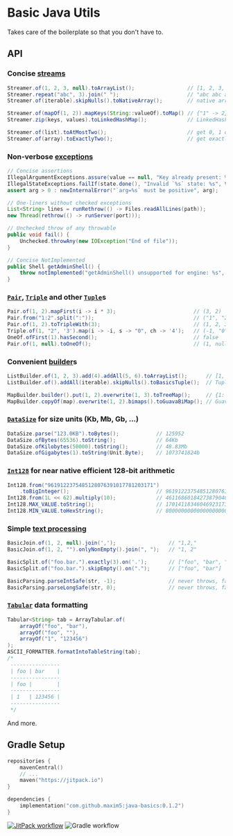 # Basic Java Utils

Takes care of the boilerplate so that you don't have to.

## API

### Concise [streams](https://github.com/maxim5/java-basics/blob/master/src/main/java/io/spbx/util/collect/Streamer.java)

```java
Streamer.of(1, 2, 3, null).toArrayList();                 // [1, 2, 3, null]
Streamer.repeat("abc", 3).join(" ");                      // "abc abc abc"
Streamer.of(iterable).skipNulls().toNativeArray();        // native array without nulls
```

```java
Streamer.of(mapOf(1, 2)).mapKeys(String::valueOf).toMap() // {"1" -> 2}
Streamer.zip(keys, values).toLinkedHashMap();             // LinkedHashMap of keys -> values
```

```java
Streamer.of(list).toAtMostTwo();                          // get 0, 1 or 2 elements or throw
Streamer.of(array).toExactlyTwo();                        // get exactly 2 elements or throw
```

### Non-verbose [exceptions](https://github.com/maxim5/java-basics/blob/master/src/main/java/io/spbx/util/base/BasicExceptions.java)

```java
// Concise assertions
IllegalArgumentExceptions.assure(value == null, "Key already present: %s", key);
IllegalStateExceptions.failIf(state.done(), "Invalid `%s` state: %s", this, state);
assert arg > 0 : newInternalError("`arg=%s` must be positive", arg);
```

```java
// One-liners without checked exceptions
List<String> lines = runRethrow(() -> Files.readAllLines(path));
new Thread(rethrow(() -> runServer(port)));
```

```java
// Unchecked throw of any throwable
public void fail() {
    Unchecked.throwAny(new IOException("End of file"));
}
```

```java
// Concise NotImplemented
public Shell getAdminShell() {
    throw notImplemented("getAdminShell() unsupported for engine: %s", table.engine());
}
```

### [`Pair`](https://github.com/maxim5/java-basics/blob/master/src/main/java/io/spbx/util/base/Pair.java), [`Triple`](https://github.com/maxim5/java-basics/blob/master/src/main/java/io/spbx/util/base/Triple.java) and other [`Tuple`](https://github.com/maxim5/java-basics/blob/master/src/main/java/io/spbx/util/base/Tuple.java)s

```java
Pair.of(1, 2).mapFirst(i -> i * 3);                         // (3, 2)
Pair.from("1:2".split(":"));                                // ("1", "2")
Pair.of(1, 2).toTripleWith(3);                              // (1, 2, 3)
Triple.of(1, "2", '3').map(i -> -i, s -> "0", ch -> '4');   // (-1, "0", '4')
OneOf.ofFirst(1).hasSecond();                               // false
Pair.of(1, null).toOneOf();                                 // (1, null)
```

### Convenient [builder](https://github.com/maxim5/java-basics/blob/master/src/main/java/io/spbx/util/collect/ListBuilder.java)s

```java
ListBuilder.of(1, 2, 3).add(4).addAll(5, 6).toArrayList();      // [1, 2, 3, 4, 5, 6]
ListBuilder.of().addAll(iterable).skipNulls().toBasicsTuple();  // Tuple without nulls
```

```java
MapBuilder.builder().put(1, 2).overwrite(1, 3).toTreeMap();     // {1: 3}
MapBuilder.copyOf(map).overwrite(1, 2).bimaps().toGuavaBiMap(); // Guava BiMap
```

### [`DataSize`](https://github.com/maxim5/java-basics/blob/master/src/main/java/io/spbx/util/base/DataSize.java) for size units (Kb, Mb, Gb, ...)

```java
DataSize.parse("123.0KB").toBytes();            // 125952
DataSize.ofBytes(65536).toString();             // 64Kb
DataSize.ofKilobytes(50000).toString();         // 48.83Mb
DataSize.ofGigabytes(1).toString(Unit.Byte);    // 1073741824b
```

### [`Int128`](https://github.com/maxim5/java-basics/blob/master/src/main/java/io/spbx/util/base/Int128.java) for near native efficient 128-bit arithmetic

```java
Int128.from("9619122375485128076391017781203171")
    .toBigInteger();                            // 9619122375485128076391017781203171
Int128.from(1L << 62).multiply(10);             // 46116860184273879040
Int128.MAX_VALUE.toString();                    // 170141183460469231731687303715884105727
Int128.MIN_VALUE.toHexString();                 // 80000000000000000000000000000000
```

### Simple [text processing](https://github.com/maxim5/java-basics/tree/master/src/main/java/io/spbx/util/text)

```java
BasicJoin.of(1, 2, null).join(',');                 // "1,2,"
BasicJoin.of(1, 2, "").onlyNonEmpty().join(", ");   // "1, 2"
```

```java
BasicSplit.of("foo.bar.").exactly(3).on('.');       // ["foo", "bar", ""]
BasicSplit.of("foo.bar.").skipEmpty().on(".");      // ["foo", "bar"]
```

```java
BasicParsing.parseIntSafe(str, -1);                 // never throws, falls back to -1
BasicParsing.parseLongSafe(str, 0);                 // never throws, falls back to 0
```

### [`Tabular`](https://github.com/maxim5/java-basics/blob/master/src/main/java/io/spbx/util/collect/Tabular.java) data formatting

```java
Tabular<String> tab = ArrayTabular.of(
    arrayOf("foo", "bar"),
    arrayOf("foo", ""),
    arrayOf("1", "123456")
);
ASCII_FORMATTER.formatIntoTableString(tab);
/*
 ----------------
 | foo | bar    |
 ----------------
 | foo |        |
 ----------------
 | 1   | 123456 |
 ----------------   
 */
```

And more.

## Gradle Setup

```kotlin
repositories {
    mavenCentral()
    // ...
    maven("https://jitpack.io")
}

dependencies {
    implementation("com.github.maxim5:java-basics:0.1.2")
}
```

[![JitPack workflow](https://jitpack.io/v/maxim5/java-basics.svg)](https://jitpack.io/#maxim5/java-basics)
![Gradle workflow](https://github.com/maxim5/java-basics/actions/workflows/gradle.yml/badge.svg)
